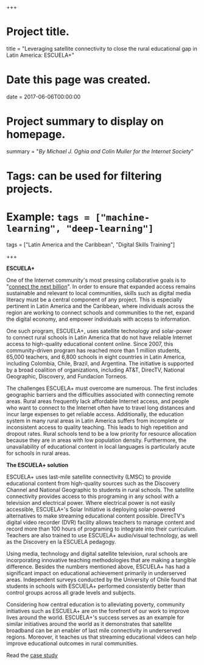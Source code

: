 +++
# Project title.
title = "Leveraging satellite connectivity to close the rural educational gap in Latin America: ESCUELA+"

# Date this page was created.
date = 2017-06-06T00:00:00

# Project summary to display on homepage.
summary = "*By Michael J. Oghia and Colin Muller for the Internet Society*"

# Tags: can be used for filtering projects.
# Example: `tags = ["machine-learning", "deep-learning"]`
tags = ["Latin America and the Caribbean", "Digital Skills Training"]

+++

**ESCUELA+**

One of the Internet community's most pressing collaborative goals is to
"[connect the next
billion](http://www.intgovforum.org/multilingual/content/policy-options-for-connecting-and-enabling-the-next-billions)".
In order to ensure that expanded access remains sustainable and relevant
to local communities, skills such as digital media literacy must be a
central component of any project. This is especially pertinent in Latin
America and the Caribbean, where individuals across the region are
working to connect schools and communities to the net, expand the
digital economy, and empower individuals with access to information.

One such program, ESCUELA+, uses satellite technology and solar-power to
connect rural schools in Latin America that do not have reliable
Internet access to high-quality educational content online. Since 2007,
this community-driven program has reached more than 1 million students,
65,000 teachers, and 6,800 schools in eight countries in Latin America,
including Colombia, Chile, Brazil, and Argentina. The initiative is
supported by a broad coalition of organizations, including AT&T,
DirecTV, National Geographic, Discovery, and Fundacion Torneos.

The challenges ESCUELA+ must overcome are numerous. The first includes
geographic barriers and the difficulties associated with connecting
remote areas. Rural areas frequently lack affordable Internet access,
and people who want to connect to the Internet often have to travel long
distances and incur large expenses to get reliable access. Additionally,
the education system in many rural areas in Latin America suffers from
incomplete or inconsistent access to quality teaching. This leads to
high repetition and dropout rates. Rural schools tend to be a low
priority for resource allocation because they are in areas with low
population density. Furthermore, the unavailability of educational
content in local languages is particularly acute for schools in rural
areas.

**The ESCUELA+ solution**

ESCUELA+ uses last-mile satellite connectivity (LMSC) to provide
educational content from high-quality sources such as the Discovery
Channel and National Geographic to students in rural schools. The
satellite connectivity provides access to this programing in any school
with a television and electrical power. Where electrical power is not
easily accessible, ESCUELA+'s Solar Initiative is deploying
solar-powered alternatives to make streaming educational content
possible. DirecTV's digital video recorder (DVR) facility allows
teachers to manage content and record more than 100 hours of programing
to integrate into their curriculum. Teachers are also trained to use
ESCUELA+ audio/visual technology, as well as the Discovery en la ESCUELA
pedagogy.

Using media, technology and digital satellite television, rural schools
are incorporating innovative teaching methodologies that are making a
tangible difference. Besides the numbers mentioned above, ESCUELA+ has
had a significant impact on educational achievement primarily in
underserved areas. Independent surveys conducted by the University of
Chile found that students in schools with ESCUELA+ performed
consistently better than control groups across all grade levels and
subjects.

Considering how central education is to alleviating poverty, community
initiatives such as ESCUELA+ are on the forefront of our work to improve
lives around the world. ESCUELA+'s success serves as an example for
similar initiatives around the world as it demonstrates that satellite
broadband can be an enabler of last mile connectivity in underserved
regions. Moreover, it teaches us that streaming educational videos can
help improve educational outcomes in rural communities.

Read the [case study](/project/lac_digitalskills_youth_escuelapluslatinamerica/)


